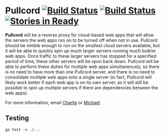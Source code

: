 Pullcord [![Build Status](https://drone.io/github.com/stuphlabs/pullcord/status.png)](https://drone.io/github.com/stuphlabs/pullcord/latest) [![Build Status](https://travis-ci.org/stuphlabs/pullcord.svg)](https://travis-ci.org/stuphlabs/pullcord) [![Stories in Ready](https://badge.waffle.io/stuphlabs/pullcord.png?label=ready&title=Ready)](https://waffle.io/stuphlabs/pullcord)
==========


**Pullcord** will be a reverse proxy for cloud-based web apps that will allow the servers the web apps run on to be turned off when not in use. Pullcord should be nimble enough to run on the smallest cloud servers available, but it will be able to quickly spin up much larger servers running much bulkier web apps. Once traffic to these larger servers has stopped for a specified period of time, these other servers will be spun back down. Pullcord will be able to perform these duties for multiple web apps simultaneously, so there is no need to have more than one Pullcord server, and there is no need to consolidate multiple web apps onto a single server (in fact, Pullcord will likely work better if each web app is on its own server, as it will still be possible to spin up multiple servers if there are dependencies between the web apps).

For more information, email [Charlie](mailto://charlie@stuphlabs.com) or [Michael](mailto://michael@stuphlabs.com).

## Testing
```
go test -v ./...
```


